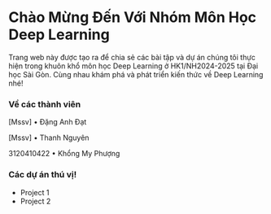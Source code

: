# Chào Mừng Đến Với Nhóm Môn Học Deep Learning

Trang web này được tạo ra để chia sẻ các bài tập và dự án chúng tôi thực hiện trong khuôn khổ môn học Deep Learning ở HK1/NH2024-2025 tại Đại học Sài Gòn. Cùng nhau khám phá và phát triển kiến thức về Deep Learning nhé!

### Về các thành viên
<p> [Mssv] &#8226; Đặng Anh Đạt </p>
<p> [Mssv] &#8226; Thanh Nguyên </p>
<p> 3120410422 &#8226; Khổng My Phượng </p>

### Các dự án thú vị!
+ Project 1
+ Project 2
